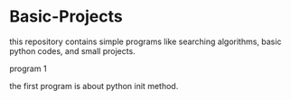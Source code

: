 # Basic-Projects
this repository contains simple programs like searching algorithms, basic python codes, and small projects.

program 1

the first program is about python init method.
